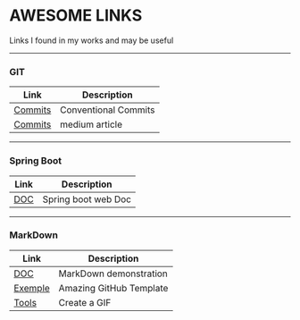 # AWESOME LINKS
Links I found in my works and may be useful

___
### GIT
| Link | Description |
| ------ | ----------- |
| [Commits](https://www.conventionalcommits.org/en/v1.0.0//)   | Conventional Commits |,
| [Commits](https://medium.com/linkapi-solutions/conventional-commits-pattern-3778d1a1e657)   | medium article |


___
### Spring Boot
| Link | Description |
| ------ | ----------- |
| [DOC](https://docs.spring.io/spring-boot/docs/current/reference/htmlsingle/#web)   | Spring boot web Doc |


___
### MarkDown
| Link | Description |
| ------ | ----------- |
| [DOC](https://markdown-it.github.io/)   | MarkDown demonstration |
| [Exemple](https://github.com/dec0dOS/amazing-github-template#readme)   | Amazing GitHub Template  |
| [Tools](https://github.com/sindresorhus/Gifski#readme)   | Create a GIF  |